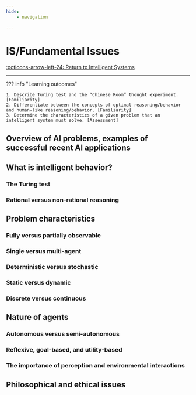 ```yaml
---
hide:
    - navigation

---
```

# IS/Fundamental Issues

[:octicons-arrow-left-24: Return to Intelligent Systems](/Knowledge-Notebook/Intelligent-Systems/)

---

??? info "Learning outcomes"

    1. Describe Turing test and the “Chinese Room” thought experiment. [Familiarity]
    2. Differentiate between the concepts of optimal reasoning/behavior and human-like reasoning/behavior. [Familiarity]
    3. Determine the characteristics of a given problem that an intelligent system must solve. [Assessment]

## Overview of AI problems, examples of successful recent AI applications

## What is intelligent behavior?

### The Turing test

### Rational versus non-rational reasoning

## Problem characteristics

### Fully versus partially observable

### Single versus multi-agent

### Deterministic versus stochastic

### Static versus dynamic

### Discrete versus continuous

## Nature of agents

### Autonomous versus semi-autonomous

### Reflexive, goal-based, and utility-based

### The importance of perception and environmental interactions

## Philosophical and ethical issues
